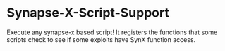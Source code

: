 # Synapse-X-Script-Support

Execute any synapse-x based script! It registers the functions that some scripts check to see if some exploits have SynX function access.
